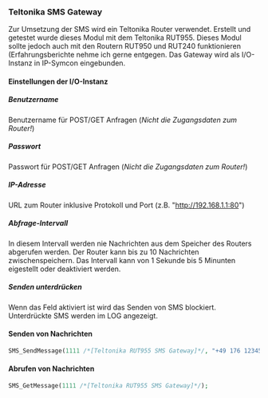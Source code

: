 ### Teltonika SMS Gateway  

Zur Umsetzung der SMS wird ein Teltonika Router verwendet. Erstellt und getestet wurde dieses Modul mit dem Teltonika RUT955. Dieses Modul sollte jedoch auch  mit den Routern RUT950 und RUT240 funktionieren (Erfahrungsberichte nehme ich gerne entgegen. 
Das Gateway wird als I/O- Instanz in IP-Symcon eingebunden. 

#### Einstellungen der I/O-Instanz

##### Benutzername
Benutzername für POST/GET Anfragen (*Nicht die Zugangsdaten zum Router!*)

##### Passwort
Passwort für POST/GET Anfragen (*Nicht die Zugangsdaten zum Router!*)

##### IP-Adresse
URL zum Router inklusive Protokoll und Port (z.B. "http://192.168.1.1:80")

##### Abfrage-Intervall
In diesem Intervall werden nie Nachrichten aus dem Speicher des Routers abgerufen werden. Der Router kann bis zu 10 Nachrichten zwischenspeichern. 
Das Intervall kann von 1 Sekunde bis 5 Minunten eigestellt oder deaktiviert werden. 

##### Senden unterdrücken
Wenn das Feld aktiviert ist wird das Senden von SMS blockiert. Unterdrückte SMS werden im LOG angezeigt. 




#### Senden von Nachrichten
```php
SMS_SendMessage(1111 /*[Teltonika RUT955 SMS Gateway]*/, "+49 176 123456", "Lorem ipsum dolor sit amet" );
```

#### Abrufen von Nachrichten
```php
SMS_GetMessage(1111 /*[Teltonika RUT955 SMS Gateway]*/);
```